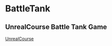 # BattleTank
## UnrealCourse Battle Tank Game
[UnrealCourse](https://www.kickstarter.com/projects/bentristem/learn-to-make-video-games-unreal-developer-course)

